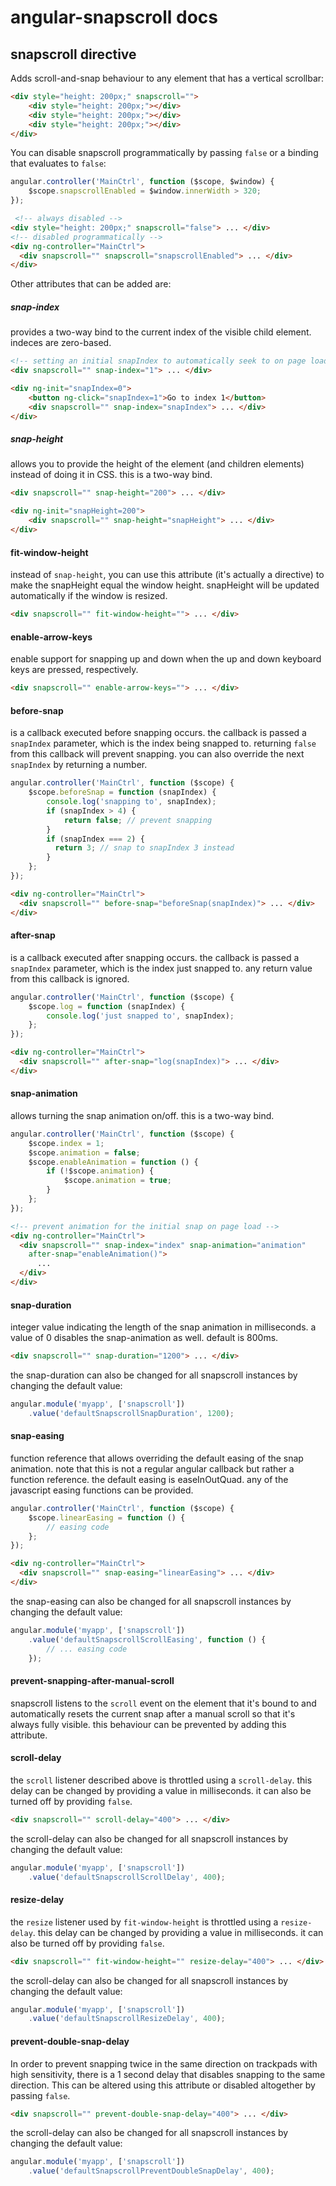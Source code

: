 # angular-snapscroll docs

## snapscroll directive
Adds scroll-and-snap behaviour to any element that has a vertical scrollbar:
```html
<div style="height: 200px;" snapscroll="">
    <div style="height: 200px;"></div>
    <div style="height: 200px;"></div>
    <div style="height: 200px;"></div>
</div>
```
You can disable snapscroll programmatically by passing `false` or a binding that
evaluates to `false`:
```javascript
angular.controller('MainCtrl', function ($scope, $window) {
    $scope.snapscrollEnabled = $window.innerWidth > 320;
});
```
```html
 <!-- always disabled -->
<div style="height: 200px;" snapscroll="false"> ... </div>
<!-- disabled programmatically -->
<div ng-controller="MainCtrl">
  <div snapscroll="" snapscroll="snapscrollEnabled"> ... </div>
</div>
```

Other attributes that can be added are:

##### snap-index
provides a two-way bind to the current index of the visible child element.
indeces are zero-based.
```html
<!-- setting an initial snapIndex to automatically seek to on page load -->
<div snapscroll="" snap-index="1"> ... </div>
```
```html
<div ng-init="snapIndex=0">
    <button ng-click="snapIndex=1">Go to index 1</button>
    <div snapscroll="" snap-index="snapIndex"> ... </div>
</div>
```

##### snap-height
allows you to provide the height of the element (and children elements) instead
of doing it in CSS. this is a two-way bind.
```html
<div snapscroll="" snap-height="200"> ... </div>
```
```html
<div ng-init="snapHeight=200">
    <div snapscroll="" snap-height="snapHeight"> ... </div>
</div>
```

#### fit-window-height
instead of `snap-height`, you can use this attribute (it's actually a directive)
to make the snapHeight equal the window height. snapHeight will be updated
automatically if the window is resized.
```html
<div snapscroll="" fit-window-height=""> ... </div>
```

#### enable-arrow-keys
enable support for snapping up and down when the up and down keyboard keys are
pressed, respectively.
```html
<div snapscroll="" enable-arrow-keys=""> ... </div>
```

#### before-snap
is a callback executed before snapping occurs. the callback is passed a
`snapIndex` parameter, which is the index being snapped to. returning `false`
from this callback will prevent snapping. you can also override the next
`snapIndex` by returning a number.
```javascript
angular.controller('MainCtrl', function ($scope) {
    $scope.beforeSnap = function (snapIndex) {
        console.log('snapping to', snapIndex);
        if (snapIndex > 4) {
            return false; // prevent snapping
        }
        if (snapIndex === 2) {
          return 3; // snap to snapIndex 3 instead
        }
    };
});
```
```html
<div ng-controller="MainCtrl">
  <div snapscroll="" before-snap="beforeSnap(snapIndex)"> ... </div>
</div>
```

#### after-snap
is a callback executed after snapping occurs. the callback is passed a
`snapIndex` parameter, which is the index just snapped to. any return value from
this callback is ignored.
```javascript
angular.controller('MainCtrl', function ($scope) {
    $scope.log = function (snapIndex) {
        console.log('just snapped to', snapIndex);
    };
});
```
```html
<div ng-controller="MainCtrl">
  <div snapscroll="" after-snap="log(snapIndex)"> ... </div>
</div>
```

#### snap-animation
allows turning the snap animation on/off. this is a two-way bind.
```javascript
angular.controller('MainCtrl', function ($scope) {
    $scope.index = 1;
    $scope.animation = false;
    $scope.enableAnimation = function () {
        if (!$scope.animation) {
            $scope.animation = true;
        }
    };
});
```
```html
<!-- prevent animation for the initial snap on page load -->
<div ng-controller="MainCtrl">
  <div snapscroll="" snap-index="index" snap-animation="animation"
    after-snap="enableAnimation()">
      ...
  </div>
</div>
```

#### snap-duration
integer value indicating the length of the snap animation in milliseconds. a
value of 0 disables the snap-animation as well. default is 800ms.
```html
<div snapscroll="" snap-duration="1200"> ... </div>
```
the snap-duration can also be changed for all snapscroll instances by changing
the default value:
```javascript
angular.module('myapp', ['snapscroll'])
    .value('defaultSnapscrollSnapDuration', 1200);
```

#### snap-easing
function reference that allows overriding the default easing of the snap
animation. note that this is not a regular angular callback but rather a
function reference. the default easing is easeInOutQuad. any of the javascript
easing functions can be provided.
```javascript
angular.controller('MainCtrl', function ($scope) {
    $scope.linearEasing = function () {
        // easing code
    };
});
```
```html
<div ng-controller="MainCtrl">
  <div snapscroll="" snap-easing="linearEasing"> ... </div>
</div>
```
the snap-easing can also be changed for all snapscroll instances by changing the
default value:
```javascript
angular.module('myapp', ['snapscroll'])
    .value('defaultSnapscrollScrollEasing', function () {
        // ... easing code
    });
```

#### prevent-snapping-after-manual-scroll
snapscroll listens to the `scroll` event on the element that it's bound to and
automatically resets the current snap after a manual scroll so that it's always
fully visible. this behaviour can be prevented by adding this attribute.

#### scroll-delay
the `scroll` listener described above is throttled using a `scroll-delay`. this
delay can be changed by providing a value in milliseconds. it can also be turned
off by providing `false`.
```html
<div snapscroll="" scroll-delay="400"> ... </div>
```
the scroll-delay can also be changed for all snapscroll instances by changing
the default value:
```javascript
angular.module('myapp', ['snapscroll'])
    .value('defaultSnapscrollScrollDelay', 400);
```

#### resize-delay
the `resize` listener used by `fit-window-height` is throttled using a
`resize-delay`. this delay can be changed by providing a value in milliseconds.
it can also be turned off by providing `false`.
```html
<div snapscroll="" fit-window-height="" resize-delay="400"> ... </div>
```
the scroll-delay can also be changed for all snapscroll instances by changing
the default value:
```javascript
angular.module('myapp', ['snapscroll'])
    .value('defaultSnapscrollResizeDelay', 400);
```

#### prevent-double-snap-delay
In order to prevent snapping twice in the same direction on trackpads with high
sensitivity, there is a 1 second delay that disables snapping to the same
direction. This can be altered using this attribute or disabled altogether by
passing `false`.
```html
<div snapscroll="" prevent-double-snap-delay="400"> ... </div>
```
the scroll-delay can also be changed for all snapscroll instances by changing
the default value:
```javascript
angular.module('myapp', ['snapscroll'])
    .value('defaultSnapscrollPreventDoubleSnapDelay', 400);
```
